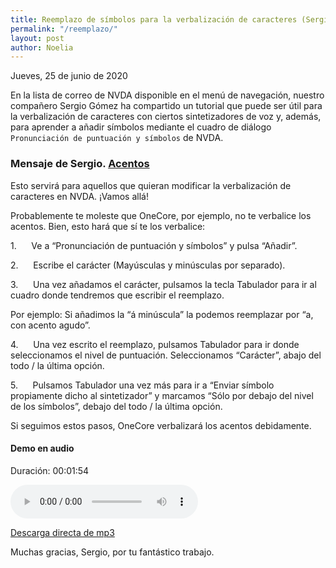 ```yaml
---
title: Reemplazo de símbolos para la verbalización de caracteres (Sergio Gómez)
permalink: "/reemplazo/"
layout: post
author: Noelia
---
```


<footer>Jueves, 25 de junio de 2020</footer>

En la lista de correo de NVDA disponible en el menú de navegación, nuestro compañero Sergio Gómez ha compartido un tutorial que puede ser útil para la verbalización de caracteres con ciertos sintetizadores de voz y, además, para aprender a añadir símbolos mediante el cuadro de diálogo `Pronunciación de puntuación y símbolos` de NVDA.

### Mensaje de Sergio. [Acentos](https://nvdaes.groups.io/g/lista/message/1487) ###

Esto servirá para aquellos que quieran modificar la verbalización de
caracteres en NVDA.
¡Vamos allá!

Probablemente te moleste que OneCore, por ejemplo, no te verbalice los
acentos. Bien, esto hará que sí te los verbalice:

1.      Ve a “Pronunciación de puntuación y símbolos” y pulsa “Añadir”.

2.      Escribe el carácter (Mayúsculas y minúsculas por separado).

3.      Una vez añadamos el carácter, pulsamos la tecla Tabulador para ir
al cuadro donde tendremos que escribir el reemplazo.

Por ejemplo: Si añadimos la “á minúscula” la podemos reemplazar por
“a, con acento agudo”.

4.      Una vez escrito el reemplazo, pulsamos Tabulador para ir donde
seleccionamos el nivel de puntuación. Seleccionamos “Carácter”, abajo
del todo / la última opción.

5.      Pulsamos Tabulador una vez más para ir a “Enviar símbolo
propiamente dicho al sintetizador” y marcamos “Sólo por debajo del
nivel de los símbolos”, debajo del todo / la última opción.

Si seguimos estos pasos, OneCore verbalizará los acentos debidamente.

#### Demo en audio ####

Duración: 00:01:54

<audio controls src="https://drive.google.com/uc?export=download&id=1u0paKyphqgjFnTxgz2bSezq-zhGYVaK1">Tu navegador no admite audio</audio>

[Descarga directa de mp3](https://drive.google.com/uc?export=download&id=1u0paKyphqgjFnTxgz2bSezq-zhGYVaK1)

Muchas gracias, Sergio, por tu fantástico trabajo.

